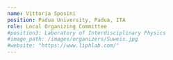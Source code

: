 ```yaml
---
name: Vittoria Sposini
position: Padua University, Padua, ITA
role: Local Organizing Committee
#position3: Laboratory of Interdisciplinary Physics
#image_path: /images/organizers/Suweis.jpg
#website: "https://www.liphlab.com/"
---
```

